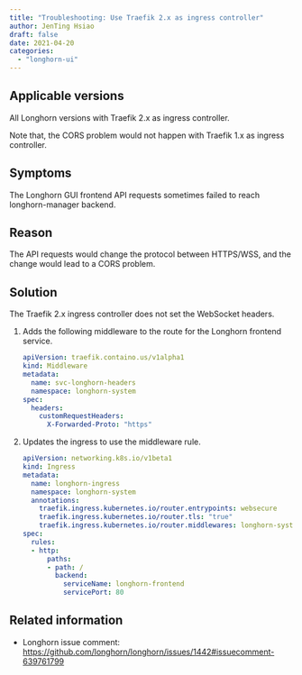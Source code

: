 ```yaml
---
title: "Troubleshooting: Use Traefik 2.x as ingress controller"
author: JenTing Hsiao
draft: false
date: 2021-04-20
categories:
  - "longhorn-ui"
---
```


## Applicable versions

All Longhorn versions with Traefik 2.x as ingress controller.

Note that, the CORS problem would not happen with Traefik 1.x as ingress controller.

## Symptoms

The Longhorn GUI frontend API requests sometimes failed to reach longhorn-manager backend.

## Reason

The API requests would change the protocol between HTTPS/WSS, and the change would lead to a CORS problem.

## Solution

The Traefik 2.x ingress controller does not set the WebSocket headers.

1. Adds the following middleware to the route for the Longhorn frontend service.
   ```yaml
   apiVersion: traefik.containo.us/v1alpha1
   kind: Middleware
   metadata:
     name: svc-longhorn-headers
     namespace: longhorn-system
   spec:
     headers:
       customRequestHeaders:
         X-Forwarded-Proto: "https"
   ```

2. Updates the ingress to use the middleware rule.
   ```yaml
   apiVersion: networking.k8s.io/v1beta1
   kind: Ingress
   metadata:
     name: longhorn-ingress
     namespace: longhorn-system
     annotations:
       traefik.ingress.kubernetes.io/router.entrypoints: websecure
       traefik.ingress.kubernetes.io/router.tls: "true"       
       traefik.ingress.kubernetes.io/router.middlewares: longhorn-system-svc-longhorn-headers@kubernetescrd
   spec:
     rules:
     - http:
         paths:
         - path: /
           backend:
             serviceName: longhorn-frontend
             servicePort: 80
   ```

## Related information

* Longhorn issue comment: https://github.com/longhorn/longhorn/issues/1442#issuecomment-639761799
